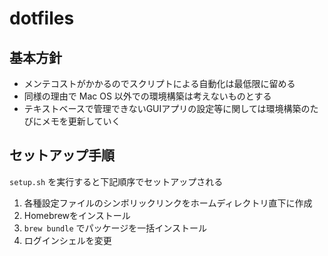 # dotfiles

## 基本方針
- メンテコストがかかるのでスクリプトによる自動化は最低限に留める
- 同様の理由で Mac OS 以外での環境構築は考えないものとする
- テキストベースで管理できないGUIアプリの設定等に関しては環境構築のたびにメモを更新していく


## セットアップ手順
`setup.sh` を実行すると下記順序でセットアップされる
1. 各種設定ファイルのシンボリックリンクをホームディレクトリ直下に作成
2. Homebrewをインストール
3. `brew bundle` でパッケージを一括インストール
4. ログインシェルを変更
